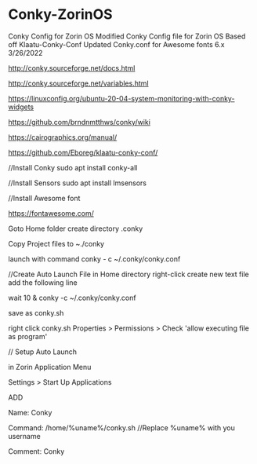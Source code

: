 # Conky-ZorinOS
Conky Config for Zorin OS
Modified Conky Config file for Zorin OS Based off Klaatu-Conky-Conf
Updated Conky.conf for Awesome fonts 6.x 3/26/2022

http://conky.sourceforge.net/docs.html

http://conky.sourceforge.net/variables.html

https://linuxconfig.org/ubuntu-20-04-system-monitoring-with-conky-widgets

https://github.com/brndnmtthws/conky/wiki

https://cairographics.org/manual/

https://github.com/Eboreg/klaatu-conky-conf/


//Install Conky
sudo apt install conky-all

//Install Sensors
sudo apt install lmsensors

//Install Awesome font 

https://fontawesome.com/

Goto Home folder create directory .conky

Copy Project files to
~./conky

launch with command conky - c ~/.conky/conky.conf

//Create Auto Launch File
in Home directory right-click create new text file
add the following line

wait 10 & conky -c ~/.conky/conky.conf

save as conky.sh

right click conky.sh Properties > Permissions > Check 'allow executing file as program' 

// Setup Auto Launch

in Zorin Application Menu 

Settings > Start Up Applications

ADD

Name: Conky

Command: /home/%uname%/conky.sh    //Replace %uname% with you username

Comment: Conky

